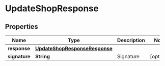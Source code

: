 

# UpdateShopResponse


## Properties

| Name | Type | Description | Notes |
|------------ | ------------- | ------------- | -------------|
|**response** | [**UpdateShopResponseResponse**](UpdateShopResponseResponse.md) |  |  |
|**signature** | **String** | Signature |  [optional] |



